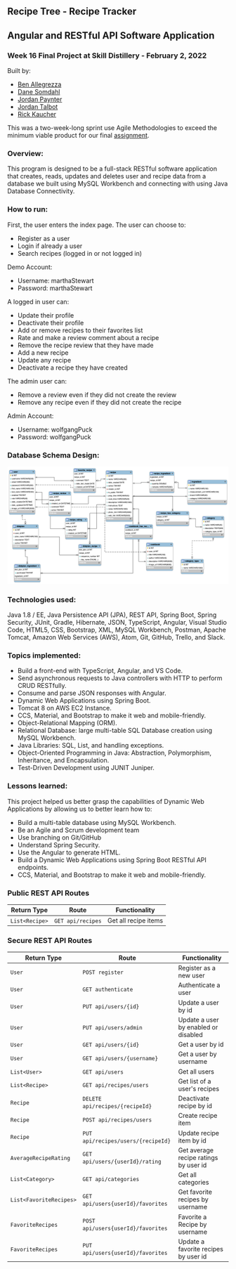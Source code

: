 ## Recipe Tree - Recipe Tracker

## Angular and RESTful API Software Application

### Week 16 Final Project at Skill Distillery - February 2, 2022

Built by:

-   [Ben Allegrezza](https://github.com/bengrezza)
-   [Dane Somdahl](https://github.com/thedaneeffect)
-   [Jordan Paynter](https://github.com/Panthro22)
-   [Jordan Talbot](https://github.com/jordantlbt)
-   [Rick Kaucher](https://github.com/fkaucher1288)

This was a two-week-long sprint use Agile Methodologies to exceed the minimum viable product for our final [assignment](https://github.com/SkillDistillery/SD31/blob/master/finalProject/README.md).

### Overview:

This program is designed to be a full-stack RESTful software application that creates, reads, updates and deletes user and recipe data from a database we built using MySQL Workbench and connecting with using Java Database Connectivity.

### How to run:

First, the user enters the index page. The user can choose to:

- Register as a user
- Login if already a user
- Search recipes (logged in or not logged in)

Demo Account:

- Username: marthaStewart
- Password: marthaStewart

A logged in user can:

- Update their profile
- Deactivate their profile
- Add or remove recipes to their favorites list
- Rate and make a review comment about a recipe
- Remove the recipe review that they have made
- Add a new recipe
- Update any recipe
- Deactivate a recipe they have created

The admin user can:

- Remove a review even if they did not create the review
- Remove any recipe even if they did not create the recipe

Admin Account:

- Username: wolfgangPuck
- Password: wolfgangPuck

### Database Schema Design:

![Image of MySQL Database Schema](https://github.com/fkaucher1288/FinalProject/blob/main/DB/recipedb.png)

### Technologies used:

Java 1.8 / EE, Java Persistence API (JPA), REST API, Spring Boot, Spring Security, JUnit, Gradle, Hibernate, JSON, TypeScript, Angular, Visual Studio Code, HTML5, CSS, Bootstrap, XML, MySQL Workbench, Postman, Apache Tomcat, Amazon Web Services (AWS), Atom, Git, GitHub, Trello, and Slack.

### Topics implemented:

-   Build a front-end with TypeScript, Angular, and VS Code.
-   Send asynchronous requests to Java controllers with HTTP to perform CRUD RESTfully.
-   Consume and parse JSON responses with Angular.
-   Dynamic Web Applications using Spring Boot.
-   Tomcat 8 on AWS EC2 Instance.
-   CCS, Material, and Bootstrap to make it web and mobile-friendly.
-   Object-Relational Mapping (ORM).
-   Relational Database: large multi-table SQL Database creation using MySQL Workbench.
-   Java Libraries: SQL, List, and handling exceptions.
-   Object-Oriented Programming in Java: Abstraction, Polymorphism, Inheritance, and Encapsulation.
-   Test-Driven Development using JUNIT Juniper.

### Lessons learned:

This project helped us better grasp the capabilities of Dynamic Web Applications by allowing us to better learn how to:

-   Build a multi-table database using MySQL Workbench.
-   Be an Agile and Scrum development team
-   Use branching on Git/GitHub
-   Understand Spring Security.
-   Use the Angular to generate HTML.
-   Build a Dynamic Web Applications using Spring Boot RESTful API endpoints.
-   CCS, Material, and Bootstrap to make it web and mobile-friendly.

### Public REST API Routes

| Return Type  | Route           | Functionality      |
| ------------ | --------------- | ------------------ |
| `List<Recipe>` | `GET api/recipes` | Get all recipe items |

### Secure REST API Routes

| Return Type                | Route                                                                               | Functionality                        |
| -------------------------- | ----------------------------------------------------------------------------------- | ------------------------------------ |
| `User`                     | `POST register`                                                                     | Register as a new user               |
| `User`                     | `GET authenticate`                                                                  | Authenticate a user                  |
| `User`                     | `PUT api/users/{id}`                                                                | Update a user by id                  |
| `User`                     | `PUT api/users/admin`                                                               | Update a user by enabled or disabled |
| `User`                     | `GET api/users/{id}`                                                                | Get a user by id                     |
| `User`                     | `GET api/users/{username}`                                                          | Get a user by username               |
| `List<User>`               | `GET api/users`                                                                     | Get all users                        |
| `List<Recipe>`               | `GET api/recipes/users`                                                               | Get list of a user's recipes            |
| `Recipe`                     | `DELETE api/recipes/{recipeId}`                                                         | Deactivate recipe by id                |
| `Recipe`                     | `POST api/recipes/users`                                                              | Create recipe item                     |
| `Recipe`                     | `PUT api/recipes/users/{recipeId}`                                                      | Update recipe item by id               |
| `AverageRecipeRating`       | `GET api/users/{userId}/rating`                                        | Get average recipe ratings by user id      |
| `List<Category>`           | `GET api/categories`                                                                | Get all categories                   |
| `List<FavoriteRecipes>` | `GET api/users{userId}/favorites`                             | Get favorite recipes by username             |
| `FavoriteRecipes`       | `POST api/users{userId}/favorites`            | Favorite a Recipe by username                  |
| `FavoriteRecipes`       | `PUT api/users{userId}/favorites`  | Update a favorite recipes by user id                       |
